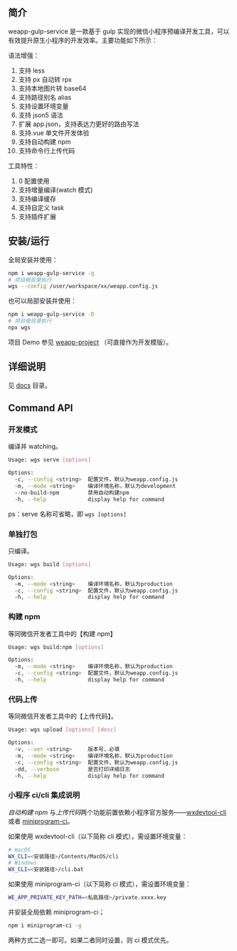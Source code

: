 ## 简介

weapp-gulp-service 是一款基于 gulp 实现的微信小程序预编译开发工具，可以有效提升原生小程序的开发效率。主要功能如下所示：

语法增强：

1. 支持 less
2. 支持 px 自动转 rpx
3. 支持本地图片转 base64
4. 支持路径别名 alias
5. 支持设置环境变量
6. 支持 json5 语法
7. 扩展 app.json，支持表达力更好的路由写法
8. 支持.vue 单文件开发体验
9. 支持自动构建 npm
10. 支持命令行上传代码

工具特性：

1. 0 配置使用
1. 支持增量编译(watch 模式)
1. 支持编译缓存
1. 支持自定义 task
1. 支持插件扩展

## 安装/运行

全局安装并使用：

```bash
npm i weapp-gulp-service -g
# 项目根目录执行
wgs --config /user/workspace/xx/weapp.config.js
```

也可以局部安装并使用：

```bash
npm i weapp-gulp-service -D
# 项目根目录执行
npx wgs
```

项目 Demo 参见 [weapp-project](https://github.com/pixelsLee/weapp-gulp-service/tree/main/templates/weapp-project) （可直接作为开发模版）。

## 详细说明

见 [docs](./docs/md) 目录。

## Command API

### 开发模式

编译并 watching。

```bash
Usage: wgs serve [options]

Options:
  -c, --config <string>  配置文件，默认为weapp.config.js
  -m, --mode <string>    编译环境名称，默认为development
  --no-build-npm         禁用自动构建npm
  -h, --help             display help for command
```

ps：serve 名称可省略，即 `wgs [options]`

### 单独打包

只编译。

```bash
Usage: wgs build [options]

Options:
  -m, --mode <string>    编译环境名称，默认为production
  -c, --config <string>  配置文件，默认为weapp.config.js
  -h, --help             display help for command
```

### 构建 npm

等同微信开发者工具中的【构建 npm】

```bash
Usage: wgs build:npm [options]

Options:
  -m, --mode <string>    编译环境名称，默认为production
  -c, --config <string>  配置文件，默认为weapp.config.js
  -h, --help             display help for command
```

### 代码上传

等同微信开发者工具中的【上传代码】。

```bash
Usage: wgs upload [options] [desc]

Options:
  -v, --ver <string>     版本号，必填
  -m, --mode <string>    编译环境名称，默认为production
  -c, --config <string>  配置文件，默认为weapp.config.js
  -dd, --verbose         是否打印详细日志
  -h, --help             display help for command
```

### 小程序 ci/cli 集成说明

_自动构建 npm_ 与*上传代码*两个功能前置依赖小程序官方服务——[wxdevtool-cli](https://developers.weixin.qq.com/miniprogram/dev/devtools/cli.html) 或者 [miniprogram-ci](https://developers.weixin.qq.com/miniprogram/dev/devtools/ci.html)。

如果使用 wxdevtool-cli（以下简称 cli 模式），需设置环境变量：

```bash
# macOS
WX_CLI=<安装路径>/Contents/MacOS/cli
# Windows
WX_CLI=<安装路径>/cli.bat
```

如果使用 miniprogram-ci（以下简称 ci 模式），需设置环境变量：

```bash
WE_APP_PRIVATE_KEY_PATH=<私匙路径>/private.xxxx.key
```

并安装全局依赖 miniprogram-ci；

```bash
npm i miniprogram-ci -g
```

两种方式二选一即可。如果二者同时设置，则 ci 模式优先。
